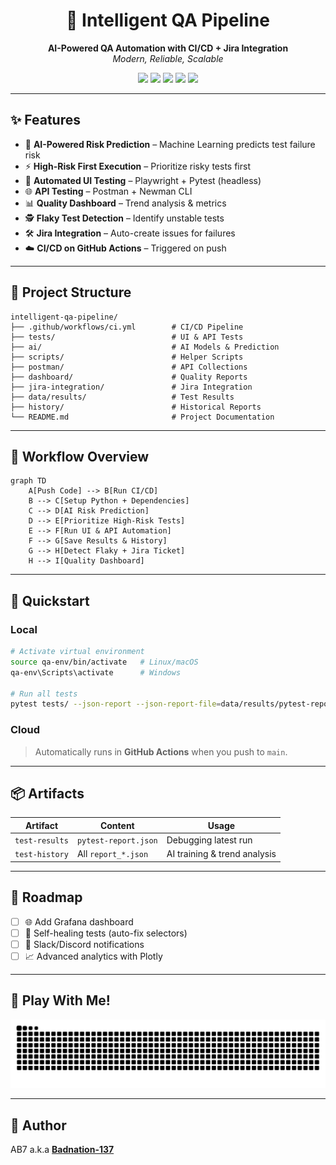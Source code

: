 <h1 align="center">🚀 Intelligent QA Pipeline</h1>

<p align="center">
  <b>AI-Powered QA Automation with CI/CD + Jira Integration</b><br/>
  <i>Modern, Reliable, Scalable</i>
</p>

<p align="center">
  <img src="https://img.shields.io/github/actions/workflow/status/Badnation-137/intelligent-qa-pipeline/ci.yml?branch=main&logo=github&label=CI%20Pipeline" />
  <img src="https://img.shields.io/badge/Made%20with-Python%203.10-blue?logo=python" />
  <img src="https://img.shields.io/badge/Tests-Pytest%20%2B%20Playwright-green?logo=pytest" />
  <img src="https://img.shields.io/badge/AI-Scikit--learn%20%2B%20Pandas-orange?logo=scikitlearn" />
  <img src="https://img.shields.io/badge/License-MIT-purple" />
</p>

---

## ✨ Features

- 🔮 **AI-Powered Risk Prediction** – Machine Learning predicts test failure risk  
- ⚡ **High-Risk First Execution** – Prioritize risky tests first  
- 🤖 **Automated UI Testing** – Playwright + Pytest (headless)  
- 🌐 **API Testing** – Postman + Newman CLI  
- 📊 **Quality Dashboard** – Trend analysis & metrics  
- 🕵️ **Flaky Test Detection** – Identify unstable tests  
- 🛠️ **Jira Integration** – Auto-create issues for failures  
- ☁️ **CI/CD on GitHub Actions** – Triggered on push  

---

## 📂 Project Structure

```text
intelligent-qa-pipeline/
├── .github/workflows/ci.yml        # CI/CD Pipeline
├── tests/                          # UI & API Tests
├── ai/                             # AI Models & Prediction
├── scripts/                        # Helper Scripts
├── postman/                        # API Collections
├── dashboard/                      # Quality Reports
├── jira-integration/               # Jira Integration
├── data/results/                   # Test Results
├── history/                        # Historical Reports
└── README.md                       # Project Documentation
```

---

## 🔄 Workflow Overview

```mermaid
graph TD
    A[Push Code] --> B[Run CI/CD]
    B --> C[Setup Python + Dependencies]
    C --> D[AI Risk Prediction]
    D --> E[Prioritize High-Risk Tests]
    E --> F[Run UI & API Automation]
    F --> G[Save Results & History]
    G --> H[Detect Flaky + Jira Ticket]
    H --> I[Quality Dashboard]
```

---

## 🚀 Quickstart

### Local
```bash
# Activate virtual environment
source qa-env/bin/activate   # Linux/macOS
qa-env\Scripts\activate      # Windows

# Run all tests
pytest tests/ --json-report --json-report-file=data/results/pytest-report.json
```

### Cloud
> Automatically runs in **GitHub Actions** when you push to `main`.

---

## 📦 Artifacts

| Artifact | Content | Usage |
|----------|---------|-------|
| `test-results` | `pytest-report.json` | Debugging latest run |
| `test-history` | All `report_*.json` | AI training & trend analysis |

---

## 📅 Roadmap

- [ ] 🌐 Add Grafana dashboard  
- [ ] 🤖 Self-healing tests (auto-fix selectors)  
- [ ] 🔔 Slack/Discord notifications  
- [ ] 📈 Advanced analytics with Plotly  

---

## 🐍 Play With Me!

<div align="center">
  <picture>
    <source media="(prefers-color-scheme: dark)" srcset="dist/github-snake-3d-dark.svg" />
    <source media="(prefers-color-scheme: light)" srcset="dist/github-snake-light.svg" />
    <img alt="github-contribution-grid-snake" src="dist/github-snake-light.svg" />
  </picture>
</div>


---

## 🙌 Author

AB7 a.k.a [**Badnation-137**](https://github.com/Badnation-137)
